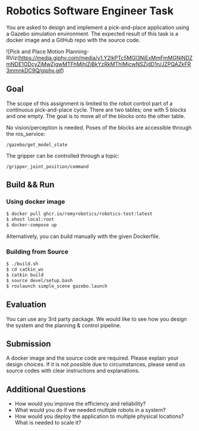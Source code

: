 # Robotics Software Engineer Task

You are asked to design and implement a pick-and-place application using a Gazebo simulation environment. The expected result of this task is a docker image and a GitHub repo with the source code.

![Pick and Place Motion Planning- RViz(https://media.giphy.com/media/v1.Y2lkPTc5MGI3NjExMmFmMGNjNDZmNDE1ODcyZjMwZjgwMTFhMjhlZjBkYzRkMThlMjcwNSZjdD1n/JZPQAZkFR3mmnkDC9Q/giphy.gif)

## Goal

The scope of this assignment is limited to the robot control part of a continuous pick-and-place cycle. There are two tables; one with 5 blocks and one empty. The goal is to move all of the blocks onto the other table.

No vision/perception is needed. Poses of the blocks are accessible through the ros_service:

`/gazebo/get_model_state`

The gripper can be controlled through a topic:

`/gripper_joint_position/command`

## Build && Run

### Using docker image

```bash
$ docker pull ghcr.io/remyrobotics/robotics-test:latest
$ xhost local:root
$ docker-compose up
```

Alternatively, you can build manually with the given Dockerfile.

### Building from Source

```bash
$ ./build.sh
$ cd catkin_ws
$ catkin build
$ source devel/setup.bash
$ roslaunch simple_scene gazebo.launch
```

## Evaluation

You can use any 3rd party package. We would like to see how you design the system and the planning & control pipeline.

## Submission

A docker image and the source code are required. Please explain your design choices. If it is not possible due to circumstances, please send us source codes with clear instructions and explanations.

## Additional Questions

- How would you improve the efficiency and reliability?
- What would you do if we needed multiple robots in a system?
- How would you deploy the application to multiple physical locations? What is needed to scale it?
